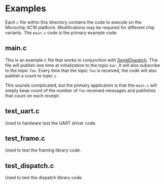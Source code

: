# Examples #

Each `c` file within this directory contains the code to execute on the Microchip XC16
platform.  Modifications may be required for different chip variants.  The `main.c`
code is the primary example code.

## main.c ##

This is an example c file that works in conjunction with [SerialDispatch](https://github.com/slightlynybbled/SerialDispatch).
This file will publish one time at initialization to the topic `bar`.  It will also
subscribe to the topic `foo`.  Every time that the topic `foo` is received, the code
will also publish a count to topic `i`.

This sounds complicated, but the primary application is that the `main.c` will simply
keep count of the number of `foo` received messages and publishes that count on each
receipt.

## test_uart.c ##

Used to hardware test the UART driver code.

## test_frame.c ##

Used to test the framing library code.

## test_dispatch.c ##

Used to test the dispatch library code.
